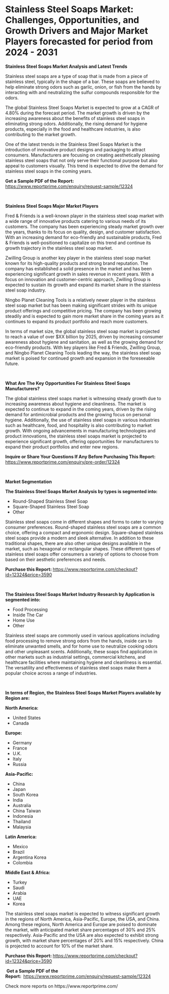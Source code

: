 <p><h1>Stainless Steel Soaps Market: Challenges, Opportunities, and Growth Drivers and Major Market Players forecasted for period from 2024 - 2031</h1></p><p><strong>Stainless Steel Soaps Market Analysis and Latest Trends</strong></p>
<p><p>Stainless steel soaps are a type of soap that is made from a piece of stainless steel, typically in the shape of a bar. These soaps are believed to help eliminate strong odors such as garlic, onion, or fish from the hands by interacting with and neutralizing the sulfur compounds responsible for the odors.</p><p>The global Stainless Steel Soaps Market is expected to grow at a CAGR of 4.80% during the forecast period. The market growth is driven by the increasing awareness about the benefits of stainless steel soaps in eliminating strong odors. Additionally, the rising demand for hygiene products, especially in the food and healthcare industries, is also contributing to the market growth.</p><p>One of the latest trends in the Stainless Steel Soaps Market is the introduction of innovative product designs and packaging to attract consumers. Manufacturers are focusing on creating aesthetically pleasing stainless steel soaps that not only serve their functional purpose but also appeal to customers visually. This trend is expected to drive the demand for stainless steel soaps in the coming years.</p></p>
<p><strong>Get a Sample PDF of the Report:&nbsp;</strong> <a href="https://www.reportprime.com/enquiry/request-sample/12324">https://www.reportprime.com/enquiry/request-sample/12324</a></p>
<p>&nbsp;</p>
<p><strong>Stainless Steel Soaps Major Market Players</strong></p>
<p><p>Fred & Friends is a well-known player in the stainless steel soap market with a wide range of innovative products catering to various needs of its customers. The company has been experiencing steady market growth over the years, thanks to its focus on quality, design, and customer satisfaction. With an increasing demand for eco-friendly and sustainable products, Fred & Friends is well-positioned to capitalize on this trend and continue its growth trajectory in the stainless steel soap market.</p><p>Zwilling Group is another key player in the stainless steel soap market known for its high-quality products and strong brand reputation. The company has established a solid presence in the market and has been experiencing significant growth in sales revenue in recent years. With a focus on innovation and customer-centric approach, Zwilling Group is expected to sustain its growth and expand its market share in the stainless steel soap industry.</p><p>Ningbo Planet Cleaning Tools is a relatively newer player in the stainless steel soap market but has been making significant strides with its unique product offerings and competitive pricing. The company has been growing steadily and is expected to gain more market share in the coming years as it continues to expand its product portfolio and reach more customers.</p><p>In terms of market size, the global stainless steel soap market is projected to reach a value of over $XX billion by 2025, driven by increasing consumer awareness about hygiene and sanitation, as well as the growing demand for eco-friendly products. With key players like Fred & Friends, Zwilling Group, and Ningbo Planet Cleaning Tools leading the way, the stainless steel soap market is poised for continued growth and expansion in the foreseeable future.</p></p>
<p>&nbsp;</p>
<p><strong>What Are The Key Opportunities For Stainless Steel Soaps Manufacturers?</strong></p>
<p><p>The global stainless steel soaps market is witnessing steady growth due to increasing awareness about hygiene and cleanliness. The market is expected to continue to expand in the coming years, driven by the rising demand for antimicrobial products and the growing focus on personal hygiene. Additionally, the use of stainless steel soaps in various industries such as healthcare, food, and hospitality is also contributing to market growth. With ongoing advancements in manufacturing technologies and product innovations, the stainless steel soaps market is projected to experience significant growth, offering opportunities for manufacturers to expand their product portfolios and enter new regions.</p></p>
<p><strong>Inquire or Share Your Questions If Any Before Purchasing This Report:</strong> <a href="https://www.reportprime.com/enquiry/pre-order/12324">https://www.reportprime.com/enquiry/pre-order/12324</a></p>
<p>&nbsp;</p>
<p><strong>Market Segmentation</strong></p>
<p><strong>The Stainless Steel Soaps Market Analysis by types is segmented into:</strong></p>
<p><ul><li>Round-Shaped Stainless Steel Soap</li><li>Square-Shaped Stainless Steel Soap</li><li>Other</li></ul></p>
<p><p>Stainless steel soaps come in different shapes and forms to cater to varying consumer preferences. Round-shaped stainless steel soaps are a common choice, offering a compact and ergonomic design. Square-shaped stainless steel soaps provide a modern and sleek alternative. In addition to these traditional shapes, there are also other unique designs available in the market, such as hexagonal or rectangular shapes. These different types of stainless steel soaps offer consumers a variety of options to choose from based on their aesthetic preferences and needs.</p></p>
<p><strong>Purchase this Report:&nbsp;</strong><a href="https://www.reportprime.com/checkout?id=12324&price=3590">https://www.reportprime.com/checkout?id=12324&price=3590</a></p>
<p>&nbsp;</p>
<p><strong>The Stainless Steel Soaps Market Industry Research by Application is segmented into:</strong></p>
<p><ul><li>Food Processing</li><li>Inside The Car</li><li>Home Use</li><li>Other</li></ul></p>
<p><p>Stainless steel soaps are commonly used in various applications including food processing to remove strong odors from the hands, inside cars to eliminate unwanted smells, and for home use to neutralize cooking odors and other unpleasant scents. Additionally, these soaps find application in other markets such as industrial settings, commercial kitchens, and healthcare facilities where maintaining hygiene and cleanliness is essential. The versatility and effectiveness of stainless steel soaps make them a popular choice across a range of industries.</p></p>
<p>&nbsp;</p>
<p><strong>In terms of Region, the Stainless Steel Soaps Market Players available by Region are:</strong></p>
<p>
    <p> <strong> North America: </strong>
        <ul>
            <li>United States</li>
            <li>Canada</li>
        </ul>
        </p> 
    <p> <strong> Europe: </strong>
        <ul>
            <li>Germany</li>
            <li>France</li>
            <li>U.K.</li>
            <li>Italy</li>
            <li>Russia</li>
        </ul>
        </p> 
    <p> <strong> Asia-Pacific: </strong>
        <ul>
            <li>China</li>
            <li>Japan</li>
            <li>South Korea</li>
            <li>India</li>
            <li>Australia</li>
            <li>China Taiwan</li>
            <li>Indonesia</li>
            <li>Thailand</li>
            <li>Malaysia</li>
        </ul>
        </p> 
    <p> <strong> Latin America: </strong>
        <ul>
            <li>Mexico</li>
            <li>Brazil</li>
            <li>Argentina Korea</li>
            <li>Colombia</li>
        </ul>
        </p> 
    <p> <strong> Middle East & Africa: </strong>
        <ul>
            <li>Turkey</li>
            <li>Saudi</li>
            <li>Arabia</li>
            <li>UAE</li>
            <li>Korea</li>
        </ul>
    </p>
    </p>
<p><p>The stainless steel soaps market is expected to witness significant growth in the regions of North America, Asia-Pacific, Europe, the USA, and China. Among these regions, North America and Europe are poised to dominate the market, with anticipated market share percentages of 30% and 25% respectively. Asia-Pacific and the USA are also expected to exhibit strong growth, with market share percentages of 20% and 15% respectively. China is projected to account for 10% of the market share.</p></p>
<p><strong>Purchase this Report: </strong><a href="https://www.reportprime.com/checkout?id=12324&price=3590">https://www.reportprime.com/checkout?id=12324&price=3590</a></p>
<p>&nbsp;<strong>Get a Sample PDF of the Report:&nbsp;&nbsp;</strong><a href="https://www.reportprime.com/enquiry/request-sample/12324">https://www.reportprime.com/enquiry/request-sample/12324</a></p>
<p><strong></strong></p>
<p>Check more reports on https://www.reportprime.com/</p>